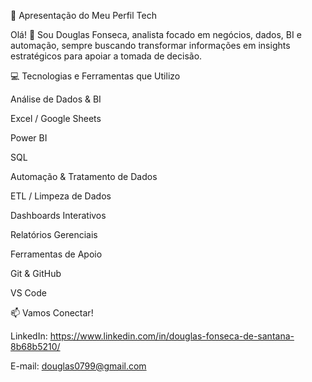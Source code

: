🚀 Apresentação do Meu Perfil Tech

Olá! 👋 Sou Douglas Fonseca, analista focado em negócios, dados, BI e automação, sempre buscando transformar informações em insights estratégicos para apoiar a tomada de decisão.

💻 Tecnologias e Ferramentas que Utilizo

Análise de Dados & BI

Excel / Google Sheets

Power BI

SQL

Automação & Tratamento de Dados

ETL / Limpeza de Dados

Dashboards Interativos

Relatórios Gerenciais

Ferramentas de Apoio

Git & GitHub

VS Code

📫 Vamos Conectar!

LinkedIn: https://www.linkedin.com/in/douglas-fonseca-de-santana-8b68b5210/

E-mail: douglas0799@gmail.com
